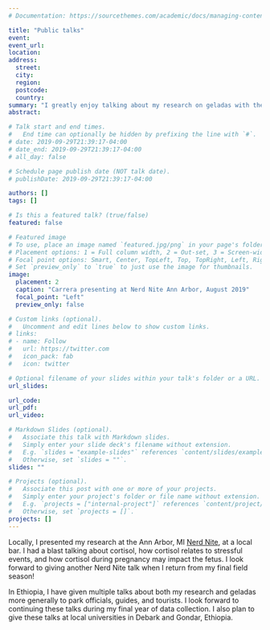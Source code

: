 ```yaml
---
# Documentation: https://sourcethemes.com/academic/docs/managing-content/

title: "Public talks"
event:
event_url:
location:
address:
  street:
  city:
  region:
  postcode:
  country:
summary: "I greatly enjoy talking about my research on geladas with the general public in informal settings"
abstract:

# Talk start and end times.
#   End time can optionally be hidden by prefixing the line with `#`.
# date: 2019-09-29T21:39:17-04:00
# date_end: 2019-09-29T21:39:17-04:00
# all_day: false

# Schedule page publish date (NOT talk date).
# publishDate: 2019-09-29T21:39:17-04:00

authors: []
tags: []

# Is this a featured talk? (true/false)
featured: false

# Featured image
# To use, place an image named `featured.jpg/png` in your page's folder.
# Placement options: 1 = Full column width, 2 = Out-set, 3 = Screen-width
# Focal point options: Smart, Center, TopLeft, Top, TopRight, Left, Right, BottomLeft, Bottom, BottomRight
# Set `preview_only` to `true` to just use the image for thumbnails.
image:
  placement: 2
  caption: "Carrera presenting at Nerd Nite Ann Arbor, August 2019"
  focal_point: "Left"
  preview_only: false

# Custom links (optional).
#   Uncomment and edit lines below to show custom links.
# links:
# - name: Follow
#   url: https://twitter.com
#   icon_pack: fab
#   icon: twitter

# Optional filename of your slides within your talk's folder or a URL.
url_slides:

url_code:
url_pdf:
url_video:

# Markdown Slides (optional).
#   Associate this talk with Markdown slides.
#   Simply enter your slide deck's filename without extension.
#   E.g. `slides = "example-slides"` references `content/slides/example-slides.md`.
#   Otherwise, set `slides = ""`.
slides: ""

# Projects (optional).
#   Associate this post with one or more of your projects.
#   Simply enter your project's folder or file name without extension.
#   E.g. `projects = ["internal-project"]` references `content/project/deep-learning/index.md`.
#   Otherwise, set `projects = []`.
projects: []
---
```

Locally, I presented my research at the Ann Arbor, MI <a href="https://annarbor.nerdnite.com/" target="_blank">Nerd Nite</a>, at a local bar. I had a blast talking about cortisol, how cortisol relates to stressful events, and how cortisol during pregnancy may impact the fetus. I look forward to giving another Nerd Nite talk when I return from my final field season!

In Ethiopia, I have given multiple talks about both my research and geladas more generally to park officials, guides, and tourists. I look forward to continuing these talks during my final year of data collection. I also plan to give these talks at local universities in Debark and Gondar, Ethiopia.